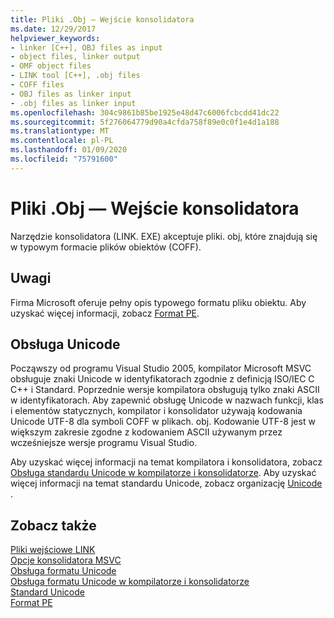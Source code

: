```yaml
---
title: Pliki .Obj — Wejście konsolidatora
ms.date: 12/29/2017
helpviewer_keywords:
- linker [C++], OBJ files as input
- object files, linker output
- OMF object files
- LINK tool [C++], .obj files
- COFF files
- OBJ files as linker input
- .obj files as linker input
ms.openlocfilehash: 304c9861b85be1925e48d47c6006fcbcdd41dc22
ms.sourcegitcommit: 5f276064779d90a4cfda758f89e0c0f1e4d1a188
ms.translationtype: MT
ms.contentlocale: pl-PL
ms.lasthandoff: 01/09/2020
ms.locfileid: "75791600"
---
```

# <a name="obj-files-as-linker-input"></a>Pliki .Obj — Wejście konsolidatora

Narzędzie konsolidatora (LINK. EXE) akceptuje pliki. obj, które znajdują się w typowym formacie plików obiektów (COFF).

## <a name="remarks"></a>Uwagi

Firma Microsoft oferuje pełny opis typowego formatu pliku obiektu. Aby uzyskać więcej informacji, zobacz [Format PE](/windows/win32/Debug/pe-format).

## <a name="unicode-support"></a>Obsługa Unicode

Począwszy od programu Visual Studio 2005, kompilator Microsoft MSVC obsługuje znaki Unicode w identyfikatorach zgodnie z definicją ISO/IEC C C++ i Standard. Poprzednie wersje kompilatora obsługują tylko znaki ASCII w identyfikatorach. Aby zapewnić obsługę Unicode w nazwach funkcji, klas i elementów statycznych, kompilator i konsolidator używają kodowania Unicode UTF-8 dla symboli COFF w plikach. obj. Kodowanie UTF-8 jest w większym zakresie zgodne z kodowaniem ASCII używanym przez wcześniejsze wersje programu Visual Studio.

Aby uzyskać więcej informacji na temat kompilatora i konsolidatora, zobacz [Obsługa standardu Unicode w kompilatorze i konsolidatorze](unicode-support-in-the-compiler-and-linker.md). Aby uzyskać więcej informacji na temat standardu Unicode, zobacz organizację [Unicode](https://home.unicode.org/) .

## <a name="see-also"></a>Zobacz także

[Pliki wejściowe LINK](link-input-files.md)<br/>
[Opcje konsolidatora MSVC](linker-options.md)<br/>
[Obsługa formatu Unicode](../../text/support-for-unicode.md)<br/>
[Obsługa formatu Unicode w kompilatorze i konsolidatorze](unicode-support-in-the-compiler-and-linker.md)<br/>
[Standard Unicode](https://home.unicode.org/)<br/>
[Format PE](/windows/win32/Debug/pe-format)
